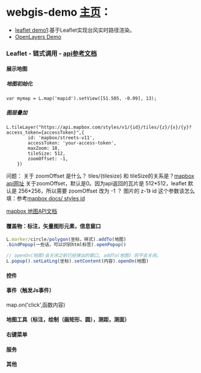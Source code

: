 # webgis-demo [主页](https://linxiaoki.github.io/webgisDemo)：
- [leaflet demo1](https://linxiaoki.github.io/webgisDemo/LeafletDemo1/):基于Leaflet实现台风实时路径渲染。
- [OpenLayers Demo](https://linxiaoki.github.io/webgisDemo/openlayersDemo/)

### Leaflet - 链式调用 - [api参考文档](https://leafletjs.com/reference-1.6.0.html#marker)
#### 展示地图

##### 地图初始化
`var mymap = L.map('mapid').setView([51.505, -0.09], 13);`

##### 图层叠加
```
L.tileLayer("https://api.mapbox.com/styles/v1/{id}/tiles/{z}/{x}/{y}?access_token={accessToken}",{
        id: 'mapbox/streets-v11',
        accessToken: 'your-access-token',
        maxZoom: 18,
        tileSize: 512,
        zoomOffset: -1,
    })
```
问题： 关于 zoomOffset 是什么？  tiles/{tilesize}   和  tileSize的关系是？[mapbox api网址](https://docs.mapbox.com/api/maps/#retrieve-raster-tiles-from-styles)
关于zoomOffset，默认是0。因为api返回的瓦片是 512\*512，leaflet 默认是 256\*256，所以需要 zoomOffset 改为 -1 ？ 图片的 z-1》
id 这个参数该怎么填：参考[mapbox docs/ styles id](https://docs.mapbox.com/help/glossary/style-id/)

[mapbox 地图API文档](https://docs.mapbox.com/api/maps/#static-tiles)


#### 覆盖物：标注，矢量图形元素，信息窗口
```js
L.marker/circle/polygon(坐标，样式).addTo(地图)
.bindPopup(一些话，可以识别html标签).openPopup()

// openOn(地图)会关闭之前已经弹出的窗口, addTo(地图) 则不会关闭。
L.popup().setLatLng(坐标).setContent(内容).openOn(地图)  
```


#### 控件


#### 事件（触发Js事件）
map.on('click',函数内容)

#### 地图工具（标注，绘制（画矩形、圆），测距，测面）


#### 右键菜单


#### 服务


#### 其他



